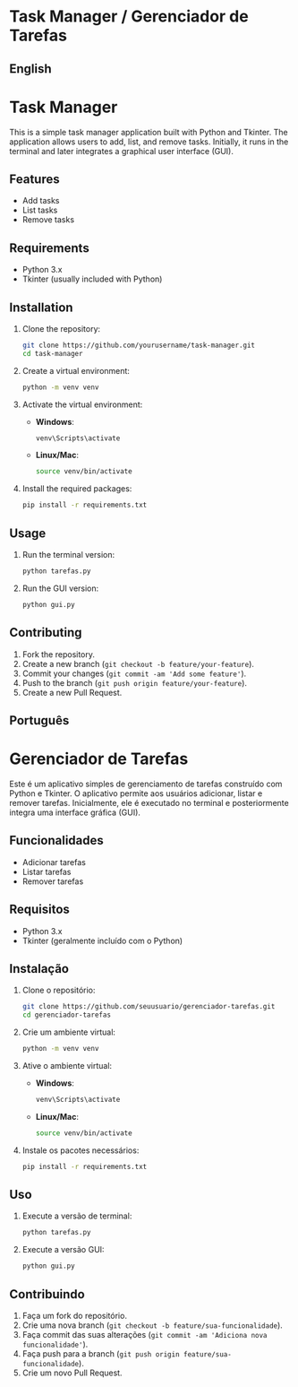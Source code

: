 # Task Manager / Gerenciador de Tarefas

## English

# Task Manager

This is a simple task manager application built with Python and Tkinter. The application allows users to add, list, and remove tasks. Initially, it runs in the terminal and later integrates a graphical user interface (GUI).

## Features

- Add tasks
- List tasks
- Remove tasks

## Requirements

- Python 3.x
- Tkinter (usually included with Python)

## Installation

1. Clone the repository:
    ```sh
    git clone https://github.com/yourusername/task-manager.git
    cd task-manager
    ```

2. Create a virtual environment:
    ```sh
    python -m venv venv
    ```

3. Activate the virtual environment:

    - **Windows**:
        ```sh
        venv\Scripts\activate
        ```

    - **Linux/Mac**:
        ```sh
        source venv/bin/activate
        ```

4. Install the required packages:
    ```sh
    pip install -r requirements.txt
    ```

## Usage

1. Run the terminal version:
    ```sh
    python tarefas.py
    ```

2. Run the GUI version:
    ```sh
    python gui.py
    ```


## Contributing

1. Fork the repository.
2. Create a new branch (`git checkout -b feature/your-feature`).
3. Commit your changes (`git commit -am 'Add some feature'`).
4. Push to the branch (`git push origin feature/your-feature`).
5. Create a new Pull Request.



## Português

# Gerenciador de Tarefas

Este é um aplicativo simples de gerenciamento de tarefas construído com Python e Tkinter. O aplicativo permite aos usuários adicionar, listar e remover tarefas. Inicialmente, ele é executado no terminal e posteriormente integra uma interface gráfica (GUI).

## Funcionalidades

- Adicionar tarefas
- Listar tarefas
- Remover tarefas

## Requisitos

- Python 3.x
- Tkinter (geralmente incluído com o Python)

## Instalação

1. Clone o repositório:
    ```sh
    git clone https://github.com/seuusuario/gerenciador-tarefas.git
    cd gerenciador-tarefas
    ```

2. Crie um ambiente virtual:
    ```sh
    python -m venv venv
    ```

3. Ative o ambiente virtual:

    - **Windows**:
        ```sh
        venv\Scripts\activate
        ```

    - **Linux/Mac**:
        ```sh
        source venv/bin/activate
        ```

4. Instale os pacotes necessários:
    ```sh
    pip install -r requirements.txt
    ```

## Uso

1. Execute a versão de terminal:
    ```sh
    python tarefas.py
    ```

2. Execute a versão GUI:
    ```sh
    python gui.py
    ```


## Contribuindo

1. Faça um fork do repositório.
2. Crie uma nova branch (`git checkout -b feature/sua-funcionalidade`).
3. Faça commit das suas alterações (`git commit -am 'Adiciona nova funcionalidade'`).
4. Faça push para a branch (`git push origin feature/sua-funcionalidade`).
5. Crie um novo Pull Request.

